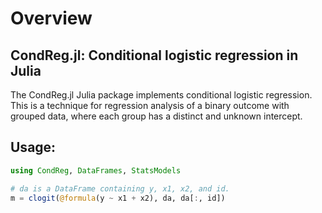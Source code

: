 # Overview

CondReg.jl: Conditional logistic regression in Julia
--

The CondReg.jl Julia package implements conditional logistic regression.
This is a technique for regression analysis of a binary outcome with grouped 
data, where each group has a distinct and unknown intercept.

## Usage:

```julia
using CondReg, DataFrames, StatsModels

# da is a DataFrame containing y, x1, x2, and id.
m = clogit(@formula(y ~ x1 + x2), da, da[:, id])
```
